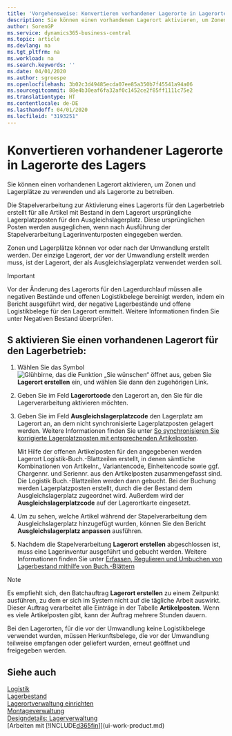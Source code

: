 ```yaml
---
title: 'Vorgehensweise: Konvertieren vorhandener Lagerorte in Lagerorte des Lagers | Microsoft Docs'
description: Sie können einen vorhandenen Lagerort aktivieren, um Zonen und Lagerplätze zu verwenden und als Lagerorte zu betreiben.
author: SorenGP
ms.service: dynamics365-business-central
ms.topic: article
ms.devlang: na
ms.tgt_pltfrm: na
ms.workload: na
ms.search.keywords: ''
ms.date: 04/01/2020
ms.author: sgroespe
ms.openlocfilehash: 3b02c3d49485ecda07ee85a350b7f45541a94a06
ms.sourcegitcommit: 88e4b30eaf6fa32af0c1452ce2f85ff1111c75e2
ms.translationtype: HT
ms.contentlocale: de-DE
ms.lasthandoff: 04/01/2020
ms.locfileid: "3193251"
---
```

# <a name="convert-existing-locations-to-warehouse-locations"></a>Konvertieren vorhandener Lagerorte in Lagerorte des Lagers
Sie können einen vorhandenen Lagerort aktivieren, um Zonen und Lagerplätze zu verwenden und als Lagerorte zu betreiben.  

Die Stapelverarbeitung zur Aktivierung eines Lagerorts für den Lagerbetrieb erstellt für alle Artikel mit Bestand in dem Lagerort ursprüngliche Lagerplatzposten für den Ausgleichslagerplatz. Diese ursprünglichen Posten werden ausgeglichen, wenn nach Ausführung der Stapelverarbeitung Lagerinventurposten eingegeben werden.  

Zonen und Lagerplätze können vor oder nach der Umwandlung erstellt werden. Der einzige Lagerort, der vor der Umwandlung erstellt werden muss, ist der Lagerort, der als Ausgleichslagerplatz verwendet werden soll.  

> [!IMPORTANT]  
>  Vor der Änderung des Lagerorts für den Lagerdurchlauf müssen alle negativen Bestände und offenen Logistikbelege bereinigt werden, indem ein Bericht ausgeführt wird, der negative Lagerbestände und offene Logistikbelege für den Lagerort ermittelt. Weitere Informationen finden Sie unter Negativen Bestand überprüfen.  

## <a name="to-enable-an-existing-location-to-operate-as-a-warehouse-location"></a>S aktivieren Sie einen vorhandenen Lagerort für den Lagerbetrieb:  
1.  Wählen Sie das Symbol ![Glühbirne, das die Funktion „Sie wünschen“ öffnet](media/ui-search/search_small.png "Was möchten Sie tun?") aus, geben Sie **Lagerort erstellen** ein, und wählen Sie dann den zugehörigen Link.  
2.  Geben Sie im Feld **Lagerortcode** den Lagerort an, den Sie für die Lagerverarbeitung aktivieren möchten.  
3.  Geben Sie im Feld **Ausgleichslagerplatzcode** den Lagerplatz am Lagerort an, an dem nicht synchronisierte Lagerplatzposten gelagert werden. Weitere Informationen finden Sie unter [So synchronisieren Sie korrigierte Lagerplatzposten mit entsprechenden Artikelposten](inventory-how-count-adjust-reclassify.md#to-synchronize-the-adjusted-warehouse-entries-with-the-related-item-ledger-entries).  

    Mit Hilfe der offenen Artikelposten für den angegebenen werden Lagerort Logistik-Buch.-Blattzeilen erstellt, in denen sämtliche Kombinationen von Artikelnr., Variantencode, Einheitencode sowie ggf. Chargennr. und Seriennr. aus den Artikelposten zusammengefasst sind. Die Logistik Buch.-Blattzeilen werden dann gebucht. Bei der Buchung werden Lagerplatzposten erstellt, durch die der Bestand dem Ausgleichslagerplatz zugeordnet wird. Außerdem wird der **Ausgleichslagerplatzcode** auf der Lagerortkarte eingesetzt.  

4.  Um zu sehen, welche Artikel während der Stapelverarbeitung dem Ausgleichslagerplatz hinzugefügt wurden, können Sie den Bericht **Ausgleichslagerplatz anpassen** ausführen.  
5.  Nachdem die Stapelverarbeitung **Lagerort erstellen** abgeschlossen ist, muss eine Lagerinventur ausgeführt und gebucht werden. Weitere Informationen finden Sie unter [Erfassen, Regulieren und Umbuchen von Lagerbestand mithilfe von Buch.-Blättern](inventory-how-count-adjust-reclassify.md)  

> [!NOTE]  
>  Es empfiehlt sich, den Batchauftrag **Lagerort erstellen** zu einem Zeitpunkt ausführen, zu dem er sich im System nicht auf die tägliche Arbeit auswirkt. Dieser Auftrag verarbeitet alle Einträge in der Tabelle **Artikelposten**. Wenn es viele Artikelposten gibt, kann der Auftrag mehrere Stunden dauern.  

 Bei den Lagerorten, für die vor der Umwandlung keine Logistikbelege verwendet wurden, müssen Herkunftsbelege, die vor der Umwandlung teilweise empfangen oder geliefert wurden, erneut geöffnet und freigegeben werden.  

## <a name="see-also"></a>Siehe auch  
[Logistik](warehouse-manage-warehouse.md)  
[Lagerbestand](inventory-manage-inventory.md)  
[Lagerortverwaltung einrichten](warehouse-setup-warehouse.md)     
[Montageverwaltung](assembly-assemble-items.md)    
[Designdetails: Lagerverwaltung](design-details-warehouse-management.md)  
[Arbeiten mit [!INCLUDE[d365fin](includes/d365fin_md.md)]](ui-work-product.md)

